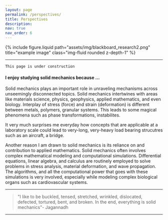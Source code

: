 ```yaml
---
layout: page
permalink: /perspectives/
title: Perspectives
description:
nav: true
nav_order: 6
---
```


<div class="row">
    <div class="col-sm mt-3 mt-md-0">
        {% include figure.liquid path="assets/img/blackboard_research2.png" title="example image" class="img-fluid rounded z-depth-1" %}
    </div>
</div>

---

`This page is under construction`

#### I enjoy studying solid mechanics because ...

Solid mechanics plays an important role in unraveling mechanisms across unseemingly disconnected topics.
Solid mechanics intertwines with areas like materials science, physics, geophysics, applied mathematics, and even biology.
Interplay of stress (force) and strain (deformation) is different between metals, polymers, granular systems.
This leads to some magical phenomena such as phase transformations, instabilites.

It very much surprises me everyday how concepts that are applicable at a laboratory scale could lead to very-long, very-heavy load bearing strucutres such as an aircraft, a bridge.

Another reason I am drawn to solid mechanics is its reliance on and contribution to applied mathematics.
Solid mechanics often involves complex mathematical modeling and computational simulations.
Differential equations, linear algebra, and calculus are routinely employed to solve problems in stress analysis, material deformation, and wave propagation.
The algorithms, and all the computational power that goes with these simulations is very involved, especially while modeling complex biological organs such as cardiovascular systems.

---

> "I like to be buckled, tensed, stretched, wrinkled, dislocated, defected, tortured, bent, and broken. In the end, everything is solid mechanics"- Jagannadh

---
